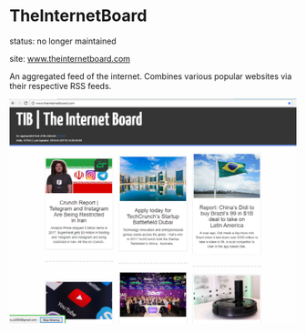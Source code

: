 # TheInternetBoard

status: no longer maintained

site: www.theinternetboard.com


An aggregated feed of the internet.
Combines various popular websites via their respective RSS feeds.

![](https://github.com/mythusiva/the-internet-board/blob/master/screenshots/homepage.PNG?raw=true)
